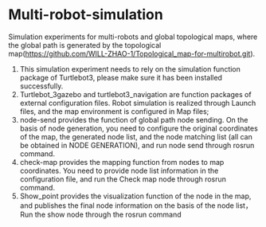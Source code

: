 # Multi-robot-simulation
Simulation experiments for multi-robots and global topological maps, where the global path is generated by the topological map(https://github.com/WILL-ZHAO-1/Topological_map-for-multirobot.git).

1. This simulation experiment needs to rely on the simulation function package of Turtlebot3, please make sure it has been installed successfully.
2. Turtlebot_3gazebo and turtlebot3_navigation are function packages of external configuration files. Robot simulation is realized through Launch files, and the map environment is configured in Map files;
3. node-send provides the function of global path node sending. On the basis of node generation, you need to configure the original coordinates of the map, the generated node list, and the node matching list (all can be obtained in NODE GENERATION), and run node send through rosrun command.
4. check-map provides the mapping function from nodes to map coordinates. You need to provide node list information in the configuration file, and run the Check map node through rosrun command.
5. Show_point provides the visualization function of the node in the map, and publishes the final node information on the basis of the node list，Run the show node through the rosrun command

